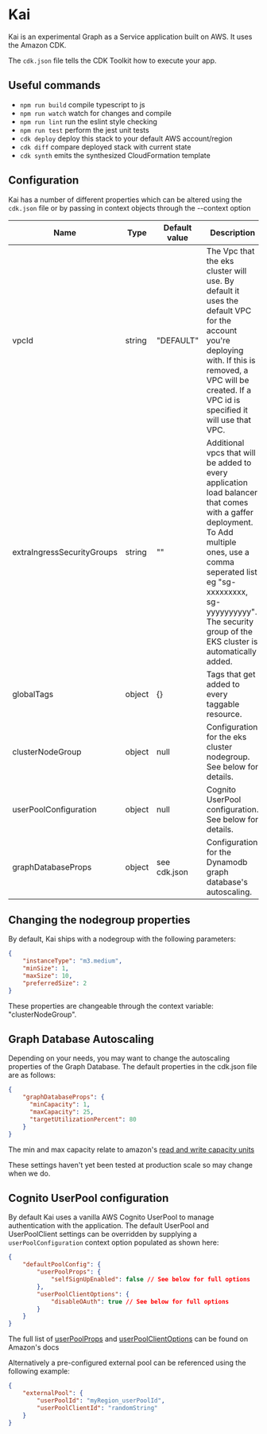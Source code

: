 Kai
==================
Kai is an experimental Graph as a Service application built on AWS. It uses the Amazon CDK.

The `cdk.json` file tells the CDK Toolkit how to execute your app.

## Useful commands

 * `npm run build`   compile typescript to js
 * `npm run watch`   watch for changes and compile
 * `npm run lint`    run the eslint style checking
 * `npm run test`    perform the jest unit tests
 * `cdk deploy`      deploy this stack to your default AWS account/region
 * `cdk diff`        compare deployed stack with current state
 * `cdk synth`       emits the synthesized CloudFormation template

## Configuration

Kai has a number of different properties which can be altered using the `cdk.json` file or by passing 
in context objects through the --context option

Name                       | Type          | Default value | Description
---------------------------|---------------|---------------|----------------
vpcId                      | string        | "DEFAULT"     | The Vpc that the eks cluster will use. By default it uses the default VPC for the account you're deploying with. If this is removed, a VPC will be created. If a VPC id is specified it will use that VPC.
extraIngressSecurityGroups | string        | ""            | Additional vpcs that will be added to every application load balancer that comes with a gaffer deployment. To Add multiple ones, use a comma seperated list eg "sg-xxxxxxxxx, sg-yyyyyyyyyy". The security group of the EKS cluster is automatically added.
globalTags                 | object        | {}            | Tags that get added to every taggable resource.
clusterNodeGroup           | object        | null          | Configuration for the eks cluster nodegroup. See below for details.
userPoolConfiguration      | object        | null          | Cognito UserPool configuration. See below for details.
graphDatabaseProps         | object        | see cdk.json  | Configuration for the Dynamodb graph database's autoscaling. 

## Changing the nodegroup properties

By default, Kai ships with a nodegroup with the following parameters:
```json
{
    "instanceType": "m3.medium",
    "minSize": 1,
    "maxSize": 10,
    "preferredSize": 2
}
```

These properties are changeable through the context variable: "clusterNodeGroup".

## Graph Database Autoscaling
Depending on your needs, you may want to change the autoscaling properties of the Graph Database. The default properties in the cdk.json file are as follows:
```json
{
    "graphDatabaseProps": {
      "minCapacity": 1,
      "maxCapacity": 25,
      "targetUtilizationPercent": 80
    }
}
```
The min and max capacity relate to amazon's [read and write capacity units](https://docs.aws.amazon.com/amazondynamodb/latest/developerguide/ProvisionedThroughput.html#ProvisionedThroughput.CapacityUnits.Read)

These settings haven't yet been tested at production scale so may change when we do.

## Cognito UserPool configuration

By default Kai uses a vanilla AWS Cognito UserPool to manage authentication with the application.
The default UserPool and UserPoolClient settings can be overridden by supplying a `userPoolConfiguration` context option populated as shown here:
```json
{
    "defaultPoolConfig": {
        "userPoolProps": {
            "selfSignUpEnabled": false // See below for full options
        },
        "userPoolClientOptions": {
            "disableOAuth": true // See below for full options
        }
    }
}
```
The full list of [userPoolProps](https://docs.aws.amazon.com/cdk/api/latest/docs/@aws-cdk_aws-cognito.UserPoolProps.html) and [userPoolClientOptions](https://docs.aws.amazon.com/cdk/api/latest/docs/@aws-cdk_aws-cognito.UserPoolClientOptions.html) can be found on Amazon's docs

Alternatively a pre-configured external pool can be referenced using the following example:
```json
{
    "externalPool": {
        "userPoolId": "myRegion_userPoolId",
        "userPoolClientId": "randomString"
    }
}
```
